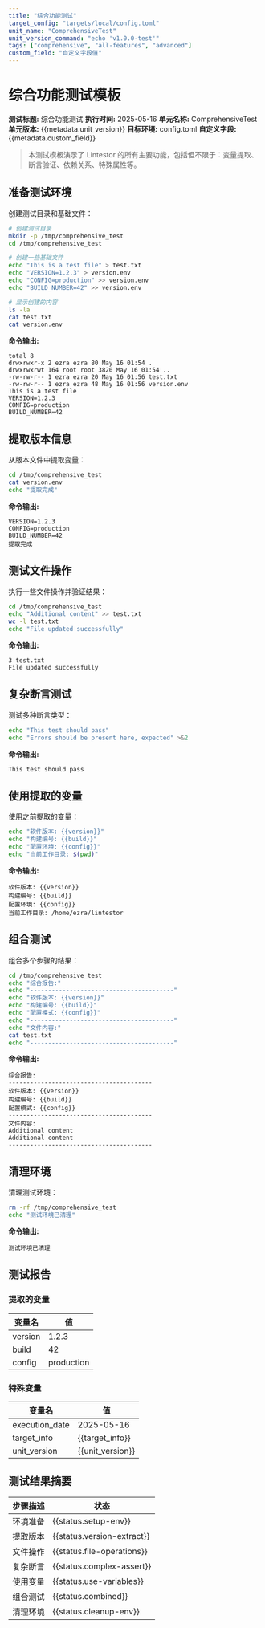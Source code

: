 ```yaml
---
title: "综合功能测试"
target_config: "targets/local/config.toml"
unit_name: "ComprehensiveTest"
unit_version_command: "echo 'v1.0.0-test'"
tags: ["comprehensive", "all-features", "advanced"]
custom_field: "自定义字段值"
---
```


# 综合功能测试模板

**测试标题:** 综合功能测试
**执行时间:** 2025-05-16
**单元名称:** ComprehensiveTest
**单元版本:** {{metadata.unit_version}}
**目标环境:** config.toml
**自定义字段:** {{metadata.custom_field}}

> 本测试模板演示了 Lintestor 的所有主要功能，包括但不限于：变量提取、断言验证、依赖关系、特殊属性等。

## 准备测试环境

创建测试目录和基础文件：

```bash
# 创建测试目录
mkdir -p /tmp/comprehensive_test
cd /tmp/comprehensive_test

# 创建一些基础文件
echo "This is a test file" > test.txt
echo "VERSION=1.2.3" > version.env
echo "CONFIG=production" >> version.env
echo "BUILD_NUMBER=42" >> version.env

# 显示创建的内容
ls -la
cat test.txt
cat version.env
```

**命令输出:**

```output {ref="setup-env"}
total 8
drwxrwxr-x 2 ezra ezra 80 May 16 01:54 .
drwxrwxrwt 164 root root 3820 May 16 01:54 ..
-rw-rw-r-- 1 ezra ezra 20 May 16 01:56 test.txt
-rw-rw-r-- 1 ezra ezra 48 May 16 01:56 version.env
This is a test file
VERSION=1.2.3
CONFIG=production
BUILD_NUMBER=42
```

## 提取版本信息

从版本文件中提取变量：

```bash
cd /tmp/comprehensive_test
cat version.env
echo "提取完成"
```

**命令输出:**

```output {ref="version-extract"}
VERSION=1.2.3
CONFIG=production
BUILD_NUMBER=42
提取完成
```

## 测试文件操作

执行一些文件操作并验证结果：

```bash
cd /tmp/comprehensive_test
echo "Additional content" >> test.txt
wc -l test.txt
echo "File updated successfully"
```

**命令输出:**

```output {ref="file-operations"}
3 test.txt
File updated successfully
```

## 复杂断言测试

测试多种断言类型：

```bash
echo "This test should pass"
echo "Errors should be present here, expected" >&2
```

**命令输出:**

```output {ref="complex-assert"}
This test should pass
```

## 使用提取的变量

使用之前提取的变量：

```bash
echo "软件版本: {{version}}"
echo "构建编号: {{build}}"
echo "配置环境: {{config}}"
echo "当前工作目录: $(pwd)"
```

**命令输出:**

```output {ref="use-variables"}
软件版本: {{version}}
构建编号: {{build}}
配置环境: {{config}}
当前工作目录: /home/ezra/lintestor
```

## 组合测试

组合多个步骤的结果：

```bash
cd /tmp/comprehensive_test
echo "综合报告:"
echo "----------------------------------------"
echo "软件版本: {{version}}"
echo "构建编号: {{build}}"
echo "配置模式: {{config}}"
echo "----------------------------------------"
echo "文件内容:"
cat test.txt
echo "----------------------------------------"
```

**命令输出:**

```output {ref="combined"}
综合报告:
----------------------------------------
软件版本: {{version}}
构建编号: {{build}}
配置模式: {{config}}
----------------------------------------
文件内容:
Additional content
Additional content
----------------------------------------
```

## 清理环境

清理测试环境：

```bash
rm -rf /tmp/comprehensive_test
echo "测试环境已清理"
```

**命令输出:**

```output {ref="cleanup-env"}
测试环境已清理
```

## 测试报告

### 提取的变量

| 变量名 | 值 |
|-------|-----|
| version | 1.2.3 |
| build | 42 |
| config | production |

### 特殊变量

| 变量名 | 值 |
|-------|-----|
| execution_date | 2025-05-16 |
| target_info | {{target_info}} |
| unit_version | {{unit_version}} |

## 测试结果摘要

| 步骤描述 | 状态 |
|---------|------|
| 环境准备 | {{status.setup-env}} |
| 提取版本 | {{status.version-extract}} |
| 文件操作 | {{status.file-operations}} |
| 复杂断言 | {{status.complex-assert}} |
| 使用变量 | {{status.use-variables}} |
| 组合测试 | {{status.combined}} |
| 清理环境 | {{status.cleanup-env}} |
